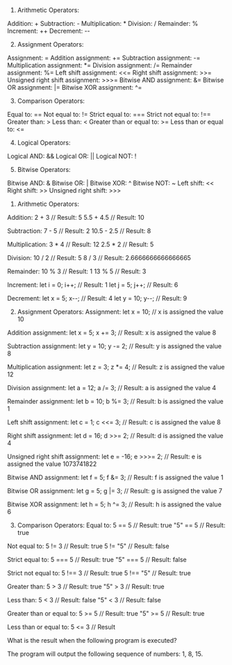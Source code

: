 <!-- List the symbols for each of the below Javascript operators -->

1. Arithmetic Operators:

Addition: +
Subtraction: -
Multiplication: *
Division: /
Remainder: %
Increment: ++
Decrement: --


2. Assignment Operators:

Assignment: =
Addition assignment: +=
Subtraction assignment: -=
Multiplication assignment: *=
Division assignment: /=
Remainder assignment: %=
Left shift assignment: <<=
Right shift assignment: >>=
Unsigned right shift assignment: >>>=
Bitwise AND assignment: &=
Bitwise OR assignment: |=
Bitwise XOR assignment: ^=


3. Comparison Operators:

Equal to: ==
Not equal to: !=
Strict equal to: ===
Strict not equal to: !==
Greater than: >
Less than: <
Greater than or equal to: >=
Less than or equal to: <=


4. Logical Operators:

Logical AND: &&
Logical OR: ||
Logical NOT: !


5. Bitwise Operators:

Bitwise AND: &
Bitwise OR: |
Bitwise XOR: ^
Bitwise NOT: ~
Left shift: <<
Right shift: >>
Unsigned right shift: >>>


<!-- For each JavaScript Operator, write 2 examples. -->

1. Arithmetic Operators:

Addition: 2 + 3 // Result: 5
5.5 + 4.5 // Result: 10

Subtraction: 7 - 5 // Result: 2
10.5 - 2.5 // Result: 8

Multiplication: 3 * 4 // Result: 12
2.5 * 2 // Result: 5

Division: 10 / 2 // Result: 5
8 / 3 // Result: 2.6666666666666665

Remainder: 10 % 3 // Result: 1
13 % 5 // Result: 3

Increment: let i = 0; i++; // Result: 1
let j = 5; j++; // Result: 6

Decrement: let x = 5; x--; // Result: 4
let y = 10; y--; // Result: 9


2. Assignment Operators:
Assignment: let x = 10; // x is assigned the value 10

Addition assignment: let x = 5; x += 3; // Result: x is assigned the value 8

Subtraction assignment: let y = 10; y -= 2; // Result: y is assigned the value 8

Multiplication assignment: let z = 3; z *= 4; // Result: z is assigned the value 12

Division assignment: let a = 12; a /= 3; // Result: a is assigned the value 4

Remainder assignment: let b = 10; b %= 3; // Result: b is assigned the value 1

Left shift assignment: let c = 1; c <<= 3; // Result: c is assigned the value 8

Right shift assignment: let d = 16; d >>= 2; // Result: d is assigned the value 4

Unsigned right shift assignment: let e = -16; e >>>= 2; // Result: e is assigned the value 1073741822

Bitwise AND assignment: let f = 5; f &= 3; // Result: f is assigned the value 1

Bitwise OR assignment: let g = 5; g |= 3; // Result: g is assigned the value 7

Bitwise XOR assignment: let h = 5; h ^= 3; // Result: h is assigned the value 6


3. Comparison Operators:
Equal to: 5 == 5 // Result: true
"5" == 5 // Result: true

Not equal to: 5 != 3 // Result: true
5 != "5" // Result: false

Strict equal to: 5 === 5 // Result: true
"5" === 5 // Result: false

Strict not equal to: 5 !== 3 // Result: true
5 !== "5" // Result: true

Greater than: 5 > 3 // Result: true
"5" > 3 // Result: true

Less than: 5 < 3 // Result: false
"5" < 3 // Result: false

Greater than or equal to: 5 >= 5 // Result: true
"5" >= 5 // Result: true

Less than or equal to: 5 <= 3 // Result


What is the result when the following program is executed?

The program will output the following sequence of numbers: 1, 8, 15.